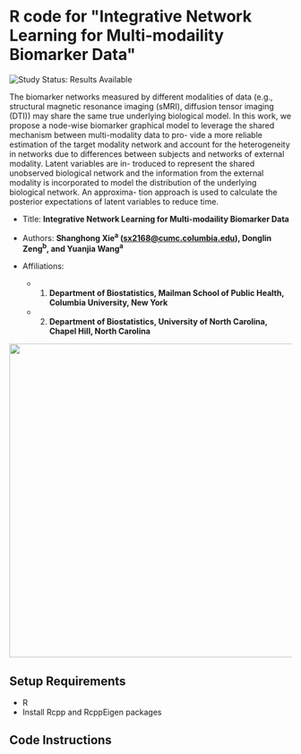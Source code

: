 # R code for "Integrative Network Learning for Multi-modaility Biomarker Data"

<img src="https://img.shields.io/badge/Study%20Status-Results%20Available-yellow.svg" alt="Study Status: Results Available"> 

The biomarker networks measured by different modalities of data (e.g., structural magnetic resonance imaging (sMRI), diffusion tensor imaging (DTI)) may share the same true underlying biological model. In this work, we propose a node-wise biomarker graphical model to leverage the shared mechanism between multi-modality data to pro- vide a more reliable estimation of the target modality network and account for the heterogeneity in networks due to differences between subjects and networks of external modality. Latent variables are in- troduced to represent the shared unobserved biological network and the information from the external modality is incorporated to model the distribution of the underlying biological network. An approxima- tion approach is used to calculate the posterior expectations of latent variables to reduce time.  

- Title: **Integrative Network Learning for Multi-modaility Biomarker Data**

- Authors: **Shanghong Xie<sup>a</sup> (sx2168@cumc.columbia.edu), Donglin Zeng<sup>b</sup>, and Yuanjia Wang<sup>a</sup>**
- Affiliations: 
  + 1. **Department of Biostatistics, Mailman School of Public Health, Columbia University, New York**
  + 2. **Department of Biostatistics, University of North Carolina, Chapel Hill, North Carolina**

<p align="center">
<img src="https://github.com/shanghongxie/Integrative-Network/blob/master/Diagram1-1.png" width="1000" height="560">
</p>





## Setup Requirements
- R
- Install Rcpp and RcppEigen packages

## Code Instructions




